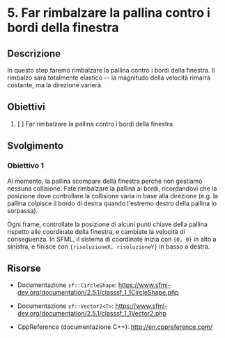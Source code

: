 # 5. Far rimbalzare la pallina contro i bordi della finestra

## Descrizione

In questo step faremo rimbalzare la pallina contro i bordi della finestra. Il rimbalzo sarà totalmente elastico -- la magnitudo della velocità rimarrà costante, ma la direzione varierà.

## Obiettivi

1. [ ] Far rimbalzare la pallina contro i bordi della finestra.

## Svolgimento

### Obiettivo 1

Al momento, la pallina scompare della finestra perché non gestiamo nessuna collisione. Fate rimbalzare la pallina ai bordi, ricordandovi che la posizione dove controllare la collisione varia in base alla direzione (e.g. la pallina colpisce il bordo di destra quando l'estremo destro della pallina lo sorpassa).

Ogni frame, controllate la posizione di alcuni punti chiave della pallina rispetto alle coordinate della finestra, e cambiate la velocità di conseguenza. In SFML, il sistema di coordinate inizia con `{0, 0}` in alto a sinistra, e finisce con `{risoluzioneX, risoluzioneY}` in basso a destra.

## Risorse

- Documentazione `sf::CircleShape`: https://www.sfml-dev.org/documentation/2.5.1/classsf_1_1CircleShape.php

- Documentazione `sf::Vector2<T>`: https://www.sfml-dev.org/documentation/2.5.1/classsf_1_1Vector2.php

- CppReference (documentazione C++): http://en.cppreference.com/
